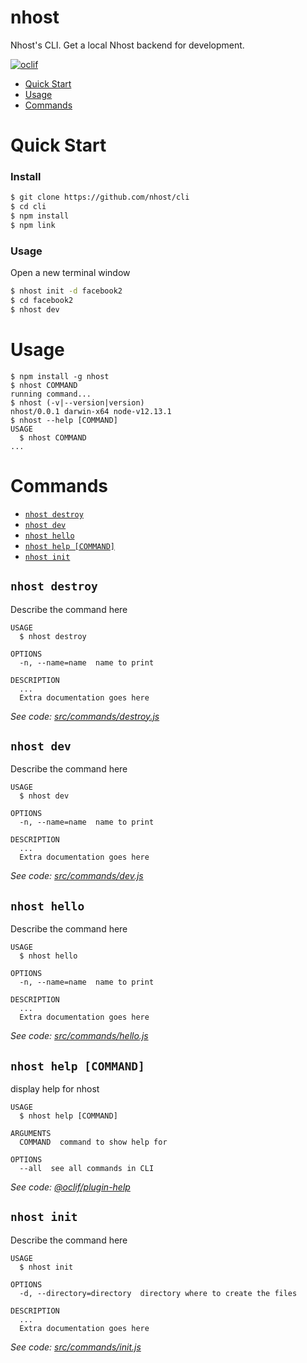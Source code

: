 nhost
=========

Nhost&#39;s CLI. Get a local Nhost backend for development.

[![oclif](https://img.shields.io/badge/cli-oclif-brightgreen.svg)](https://oclif.io)

<!-- toc -->
* [Quick Start](#quick-start)
* [Usage](#usage)
* [Commands](#commands)
<!-- tocstop -->

# Quick Start
<!-- quickstart-->

### Install

```bash
$ git clone https://github.com/nhost/cli
$ cd cli
$ npm install
$ npm link
```

### Usage

Open a new terminal window

```bash
$ nhost init -d facebook2
$ cd facebook2
$ nhost dev
```

<!-- quickstartstop -->



# Usage
<!-- usage -->
```sh-session
$ npm install -g nhost
$ nhost COMMAND
running command...
$ nhost (-v|--version|version)
nhost/0.0.1 darwin-x64 node-v12.13.1
$ nhost --help [COMMAND]
USAGE
  $ nhost COMMAND
...
```
<!-- usagestop -->
# Commands
<!-- commands -->
* [`nhost destroy`](#nhost-destroy)
* [`nhost dev`](#nhost-dev)
* [`nhost hello`](#nhost-hello)
* [`nhost help [COMMAND]`](#nhost-help-command)
* [`nhost init`](#nhost-init)

## `nhost destroy`

Describe the command here

```
USAGE
  $ nhost destroy

OPTIONS
  -n, --name=name  name to print

DESCRIPTION
  ...
  Extra documentation goes here
```

_See code: [src/commands/destroy.js](https://github.com/nhost/cli/blob/v0.0.1/src/commands/destroy.js)_

## `nhost dev`

Describe the command here

```
USAGE
  $ nhost dev

OPTIONS
  -n, --name=name  name to print

DESCRIPTION
  ...
  Extra documentation goes here
```

_See code: [src/commands/dev.js](https://github.com/nhost/cli/blob/v0.0.1/src/commands/dev.js)_

## `nhost hello`

Describe the command here

```
USAGE
  $ nhost hello

OPTIONS
  -n, --name=name  name to print

DESCRIPTION
  ...
  Extra documentation goes here
```

_See code: [src/commands/hello.js](https://github.com/nhost/cli/blob/v0.0.1/src/commands/hello.js)_

## `nhost help [COMMAND]`

display help for nhost

```
USAGE
  $ nhost help [COMMAND]

ARGUMENTS
  COMMAND  command to show help for

OPTIONS
  --all  see all commands in CLI
```

_See code: [@oclif/plugin-help](https://github.com/oclif/plugin-help/blob/v2.2.3/src/commands/help.ts)_

## `nhost init`

Describe the command here

```
USAGE
  $ nhost init

OPTIONS
  -d, --directory=directory  directory where to create the files

DESCRIPTION
  ...
  Extra documentation goes here
```

_See code: [src/commands/init.js](https://github.com/nhost/cli/blob/v0.0.1/src/commands/init.js)_
<!-- commandsstop -->
